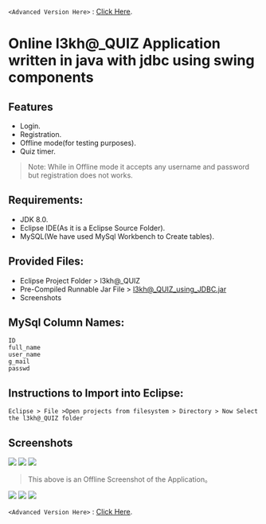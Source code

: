 `<Advanced Version Here>` : [Click Here](https://github.com/Codebreaker444/).
# Online l3kh@_QUIZ Application written in java with jdbc using swing components  
## Features
- Login.
- Registration.
- Offline mode(for testing purposes).
- Quiz timer.

> Note: While in  Offline mode it accepts any username and password but registration does not works.
## Requirements:
- JDK 8.0.
- Eclipse IDE(As it is a Eclipse Source Folder).
- MySQL(We have used MySql Workbench to Create tables).
##  Provided Files:
- Eclipse Project Folder > l3kh@_QUIZ
- Pre-Compiled Runnable Jar File > l3kh@_QUIZ_using_JDBC.jar
- Screenshots
## MySql Column Names:
```
ID
full_name
user_name
g_mail
passwd
```
## Instructions to Import into Eclipse:
`Eclipse > File >Open projects from filesystem > Directory > Now Select the l3kh@_QUIZ folder`

## Screenshots
![](https://github.com/srilekhadasari/online-quiz-in-java-with-jdbc-using-swing-login-registration-timer/blob/master/Screenshots/online-login.png)
![](https://github.com/srilekhadasari/online-quiz-in-java-with-jdbc-using-swing-login-registration-timer/blob/master/Screenshots/online-register.png)
![](https://github.com/srilekhadasari/online-quiz-in-java-with-jdbc-using-swing-login-registration-timer/blob/master/Screenshots/offline-login.png)
> This above is an Offline Screenshot of the Application。

![](https://github.com/srilekhadasari/online-quiz-in-java-with-jdbc-using-swing-login-registration-timer/blob/master/Screenshots/questions-quiz.png)
![](https://github.com/srilekhadasari/online-quiz-in-java-with-jdbc-using-swing-login-registration-timer/blob/master/Screenshots/results-quiz.png)
![](https://github.com/srilekhadasari/online-quiz-in-java-with-jdbc-using-swing-login-registration-timer/blob/master/Screenshots/answers-quiz.png)



`<Advanced Version Here>` : [Click Here](https://github.com/Codebreaker444/).
